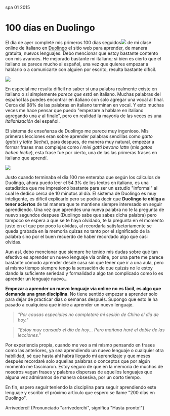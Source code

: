 <permalink>spa</permalink>
<month>01</month>
<year>2015</year>

# 100 días en Duolingo

El día de ayer completé mis primeros <a class='mintip'>100 dias seguidos<span><img src='../articles/images/100-days-flame.png'/></span></a> de mi clase online de Italiano en [Duolingo](http://www.duolingo.com/) el sitio web para aprender, de manera gratuita, nuevos lenguajes. Debo mencionar que estoy bastante contento con mis avances. He mejorado bastante mi italiano; si bien es cierto que el italiano se parece mucho al español, una vez que quieres empezar a hablarlo o a comunicarte con alguien por escrito, resulta bastante difícil.

![](../articles/images/duo-free.png)

En especial me resulta dificil no saber si una palabra realmente existe en italiano o si simplemente *parece que está* en italiano. Muchas palabras del español las puedes encontrar en italiano con solo agregar una vocal al final. Cerca del 98% de las palabras en italiano terminan en vocal. Y esto muchas veces me hace pensar que puedo "empezare a hablare en italiano agregando una *e* al finale", pero en realidad la mayoría de las veces es una *italianización* del español.

El sistema de enseñanza de Duolingo me parece muy ingenioso. Mis primeras lecciones eran sobre aprender palabras sencillas como *gatto* (*gato*) y *latte* (*leche*), para despues, de manera muy natural, empezar a formar frases mas complejas como *i miei gatti bevono latte* (*mis gatos beben leche*), esta frase fué por cierto, una de las las primeras frases en italiano que aprendí.

![](../articles/images/duo-read-per.png)

Justo cuando terminaba el día 100 me enteraba que según los cálculos de Duolingo, ahora puedo leer el 54.3% de los textos en italiano, es una estadística que me impresionó bastante para ser un estudio "informal" al cual le dedico cerca de 10 minutos al día. El sistema de Duolingo es muy inteligente, es dificil explicarlo pero se podria decir que **Duolingo te obliga a tener aciertos** de tal manera que te mantiene siempre interesado en seguir aprendiendo. Una vez que aprendes una nueva palabra no te la pregunta de nuevo segundos despues (Duolingo sabe que sabes dicha palabra) pero tampoco se espera a que se te haya olvidado, te la pregunta en el momento justo en el que por poco la olvidas, al recordarla satisfactoriamente se queda grabada en la memoria quizas no tanto por el significado de la palabra sino por el buen recuerdo de haber recordado algo que casi olvidas.

Aun así, debo mencionar que siempre he tenido mis dudas sobre qué tan efectivo es aprender un nuevo lenguaje via online, por una parte me parece bastante cómodo aprender desde casa sin que tener que ir a una aula, pero al mismo tiempo siempre tengo la sensación de que quizás no le estoy dando la suficiente seriedad y formalidad a algo tan complicado como lo es aprender un lenguaje nuevo...

**Empezar a aprender un nuevo lenguaje vía online no es fácil, es algo que demanda una gran disciplina**. No tiene sentido empezar a aprender solo para dejar de practicar días o semanas después. Supongo que esto le ha pasado a cualquiera que inicie a aprender un nuevo lenguaje.

> *"Por causas especiales no completaré mi sesión de Chino el día de hoy."*


> *"Estoy muy cansado el día de hoy... Pero mañana haré el doble de las lecciones."*

Por experiencia propia, cuando me veo a mi mismo pensando en frases como las anteriores, ya sea aprendiendo un nuevo lenguaje o cualquier otra habilidad, sé que hasta ahí habrá llegado mi aprendizaje y que meses después recordaré solo aquellas palabras o conceptos que por algún momento me fascinaron. Estoy seguro de que en la memoria de muchos de nosotros vagan frases y palabras dispersas de aquellos lenguajes que alguna vez admiramos de manera obsesiva, por un corto tiempo.

En fin, espero seguir teniendo la disciplina para seguir aprendiendo este lenguaje y escribir el próximo artículo que espero se llame "200 días en Duolingo".

Arrivederci! (Pronunciado "arrivederchi", significa "Hasta pronto!")